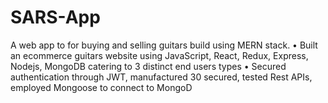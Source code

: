 # SARS-App
A web app to for buying and selling guitars build using MERN stack.
•	Built an ecommerce guitars website using JavaScript, React, Redux, Express, Nodejs, MongoDB catering to 3 distinct end users types
•	Secured authentication through JWT, manufactured 30 secured, tested Rest APIs, employed Mongoose to connect to MongoD
